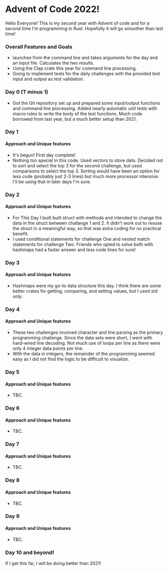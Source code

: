 # Advent of Code 2022!
Hello Everyone! This is my second year with Advent of code and for a second time I'm programming in Rust.  Hopefully it will go smoother than last time!

### Overall Features and Goals
- launches from the command line and takes arguments for the day and an input file.  Calculates the two results.
- Using the Clap crate this year for command line processing.
- Going to implement tests for the daily challenges with the provided test input and output as test validation.

### Day 0 (T minus 1)
- Got the Git repository set up and prepared some input/output functions and command line processing.  Added nearly automatic unit tests with macro rules to write the body of the test functions.  Much code borrowed from last year, but a much better setup than 2021.

### Day 1
#### Approach and Unique features
- It's begun!  First day complete!
- Nothing too special in this code.  Used vectors to store data.  Decided not to sort and select the top 3 for the second challenge, but used comparisons to select the top 3. Sorting would have been an option for less code (probably just 2-3 lines) but much more processor intensive.  I'll be using that in later days I'm sure.

### Day 2
#### Approach and Unique features
- For This Day I built built struct with methods and intended to change the data in the struct between challange 1 and 2.  It didn't work out to resuse the struct in a meaningful way, so that was extra coding for no practical benefit. 
- I used conditional statements for challenge One and nested match statements for challenge Two.  Friends who opted to solve both with hashmaps had a faster answer and less code lines for sure!
### Day 3
#### Approach and Unique features
- Hashmaps were my go-to data structure this day.  I think there are some better crates for getting, comparing, and setting values, but I used std only.  

### Day 4
#### Approach and Unique features
- These two challenges involved character and line parsing as the primary programming challenge.  Since the data sets were short, I went with hard-wired line decoding.  Not much use of loops per line as there were only 4 integer data points per line.  
- With the data in integers, the remainder of the programming seemed easy as I did not find the logic to be difficult to visualize.

### Day 5
#### Approach and Unique features
- TBC.

### Day 6
#### Approach and Unique features
- TBC.

### Day 7
#### Approach and Unique features
- TBC.

### Day 8
#### Approach and Unique features
- TBC.

### Day 9
#### Approach and Unique features
- TBC.

### Day 10 and beyond!
If I get this far, I will be doing better than 2021!
